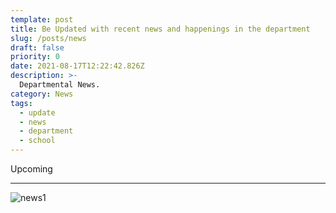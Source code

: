 ```yaml
---
template: post
title: Be Updated with recent news and happenings in the department
slug: /posts/news
draft: false
priority: 0
date: 2021-08-17T12:22:42.826Z
description: >-
  Departmental News.
category: News
tags:
  - update
  - news
  - department
  - school
---
```


Upcoming

---
![news1](/media/news.png 'news')